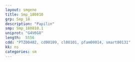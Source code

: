 ```yaml
---
layout: smgene
title: Smp_180810
grp: Smp_18
description: "Papilin"
smp: Smp_180810.1
uniprot: "G4V6G8"
length:  5556
cdd: "PTZ00482, cd00109, cl00101, pfam00014, smart00131"
kk: ns
categories: sm
---
```

